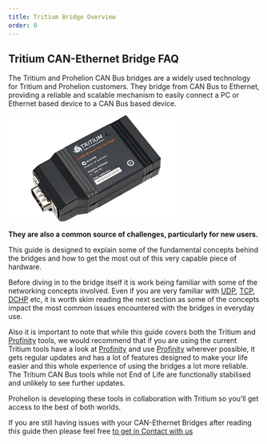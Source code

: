 ```yaml
---
title: Tritium Bridge Overview
order: 0
---
```

  
## Tritium CAN-Ethernet Bridge FAQ

The Tritium and Prohelion CAN Bus bridges are a widely used technology for Tritium and Prohelion customers. They bridge from CAN Bus to Ethernet, providing a reliable and scalable mechanism to easily connect a PC or Ethernet based device to a CAN Bus based device. 

![Profinity](images/FAQ/CANEthernetBridge.png)


**They are also a common source of challenges, particularly for new users.**

This guide is designed to explain some of the fundamental concepts behind the bridges and how to get the most out of this very capable piece of hardware.

Before diving in to the bridge itself it is work being familiar with some of the networking concepts involved. Even if you are very familiar with [UDP](https://en.wikipedia.org/wiki/User_Datagram_Protocol), [TCP](https://en.wikipedia.org/wiki/Transmission_Control_Protocol), [DCHP](https://en.wikipedia.org/wiki/Dynamic_Host_Configuration_Protocol) etc, it is worth skim reading the next section as some of the concepts  impact the most common issues encountered with the bridges in everyday use.

Also it is important to note that while this guide covers both the Tritium and [Profinity](/Profinity/Overview.md) tools, we would recommend that if you are using the current Tritium tools have a look at [Profinity](/Profinity/Overview.md) and use [Profinity](/Profinity/Overview.md)  wherever possible, it gets regular updates and has a lot of features designed to make your life easier and this whole experience of using the bridges a lot more reliable. The Tritium CAN Bus tools while not End of Life are functionally stabilised and unlikely to see further updates.

Prohelion is developing these tools in collaboration with Tritium so you’ll get access to the best of both worlds.

If you are still having issues with your CAN-Ethernet Bridges after reading this guide then please feel free [to get in Contact with us](https://www.prohelion.com/contact-us/)
